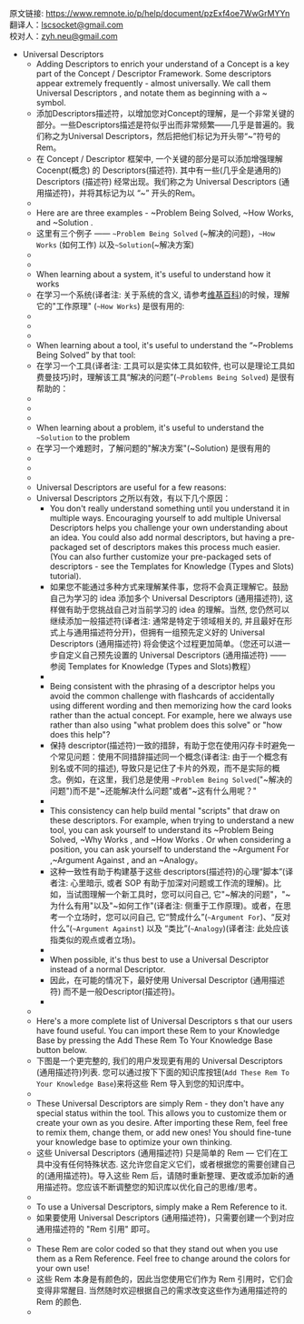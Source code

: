原文链接: https://www.remnote.io/p/help/document/pzExf4oe7WwGrMYYn
翻译人：lscsocket@gmail.com  
校对人：zyh.neu@gmail.com
- Universal Descriptors
	- Adding Descriptors to enrich your understand of a Concept is a key part of the Concept / Descriptor Framework. Some descriptors appear extremely frequently - almost universally. We call them Universal Descriptors , and notate them as beginning with a ~ symbol.
	- 添加Descriptors描述符，以增加您对Concept的理解，是一个非常关键的部分。一些Descriptors描述是符似乎出而非常频繁——几乎是普遍的。我们称之为Universal Descriptors，然后把他们标记为开头带“~”符号的Rem。
	- 在 Concept / Descriptor 框架中, 一个关键的部分是可以添加增强理解 Cocenpt(概念) 的 Descriptors(描述符). 其中有一些(几乎全是通用的) Descriptors (描述符) 经常出现。我们称之为 Universal Descriptors (通用描述符)，并将其标记为以 “~” 开头的Rem。
	- 
	- Here are are three examples - ~Problem Being Solved, ~How Works, and ~Solution .
	- 这里有三个例子 —— `~Problem Being Solved` (~解决的问题)，`~How Works` (如何工作) 以及`~Solution`(~解决方案)
	- 
	- 
	- When learning about a system, it's useful to understand how it works
	- 在学习一个系统(译者注: 关于系统的含义, 请参考[维基百科](https://en.wikipedia.org/wiki/System))的时候，理解它的"工作原理" (`~How Works`) 是很有用的:
	- 
	- 
	- 
	- When learning about a tool, it's useful to understand the “~Problems Being Solved”  by that tool:
	- 在学习一个工具(译者注: 工具可以是实体工具如软件, 也可以是理论工具如费曼技巧)时，理解该工具“解决的问题”(`~Problems Being Solved`) 是很有帮助的：
	- 
	- 
	- 
	- When learning about a problem, it's useful to understand the `~Solution` to the problem
	- 在学习一个难题时，了解问题的"解决方案"(~Solution) 是很有用的
	- 
	- 
	- 
	- Universal Descriptors are useful for a few reasons:
	- Universal Descriptors 之所以有效，有以下几个原因：
		- You don't really understand something until you understand it in multiple ways. Encouraging yourself to add multiple  Universal Descriptors helps you challenge your own understanding about an idea. You could also add normal descriptors, but having a pre-packaged set of descriptors makes this process much easier. (You can also further customize your pre-packaged sets of descriptors - see the  Templates for Knowledge (Types and Slots) tutorial).
		- 如果您不能通过多种方式来理解某件事，您将不会真正理解它。鼓励自己为学习的 idea 添加多个 Universal Descriptors (通用描述符), 这样做有助于您挑战自己对当前学习的 idea 的理解。当然, 您仍然可以继续添加一般描述符(译者注: 通常是特定于领域相关的, 并且最好在形式上与通用描述符分开)，但拥有一组预先定义好的 Universal Descriptors (通用描述符) 将会使这个过程更加简单。（您还可以进一步自定义自己预先设置的 Universal Descriptors (通用描述符) —— 参阅 Templates for Knowledge (Types and Slots)教程）
		- 
		- Being consistent with the phrasing of a descriptor  helps you avoid the common challenge with flashcards of accidentally using different wording and then memorizing how the card looks rather than the actual concept. For example, here we always use   rather than also using "what problem does this solve" or "how does this help"?
		- 保持 descriptor(描述符)一致的措辞，有助于您在使用闪存卡时避免一个常见问题：使用不同措辞描述同一个概念(译者注: 由于一个概念有别名或不同的描述), 导致只是记住了卡片的外观，而不是实际的概念。例如，在这里，我们总是使用 `~Problem Being Solved`("~解决的问题")而不是"~还能解决什么问题"或者"~这有什么用呢？"
		- 
		- This consistency can help build mental "scripts" that draw on these descriptors. For example, when trying to understand a new tool, you can ask yourself to understand its ~Problem Being Solved, ~Why Works , and ~How Works . Or when considering a position, you can ask yourself to understand the ~Argument For ,~Argument Against  , and an ~Analogy。
		- 这种一致性有助于构建基于这些 descriptors(描述符)的心理“脚本”(译者注: 心里暗示, 或者 SOP 有助于加深对问题或工作流的理解)。比如，当试图理解一个新工具时，您可以问自己, 它"~解决的问题"，"~为什么有用"以及"~如何工作"(译者注: 侧重于工作原理)。或者，在思考一个立场时，您可以问自己, 它“赞成什么”(`~Argument For`)、“反对什么”(`~Argument Against`) 以及 “类比”(`~Analogy`)(译者注: 此处应该指类似的观点或者立场)。
		- 
		- When possible, it's thus best to use a Universal Descriptor instead of a normal Descriptor.
		- 因此，在可能的情况下，最好使用 Universal Descriptor (通用描述符) 而不是一般Descriptor(描述符)。
		- 
	- 
	- Here's a more complete list of Universal Descriptors s that our users have found useful. You can import these Rem to your Knowledge Base by pressing the  Add These Rem To Your Knowledge Base button below.
	- 下图是一个更完整的, 我们的用户发现更有用的 Universal Descriptors (通用描述符)列表. 您可以通过按下下面的知识库按钮(`Add These Rem To Your Knowledge Base`)来将这些 Rem 导入到您的知识库中。
	- 
	- These Universal Descriptors are simply Rem - they don't have any special status within the tool. This allows you to customize them or create your own as you desire. After importing these Rem, feel free to remix them, change them, or add new ones! You should fine-tune your knowledge base to optimize your own thinking.
	- 这些 Universal Descriptors (通用描述符) 只是简单的 Rem — 它们在工具中没有任何特殊状态. 这允许您自定义它们，或者根据您的需要创建自己的(通用描述符)。导入这些 Rem 后，请随时重新整理、更改或添加新的通用描述符。您应该不断调整您的知识库以优化自己的思维/思考。
	- 
	- To use a Universal Descriptors, simply make a  Rem Reference to it.
	- 如果要使用 Universal Descriptors (通用描述符)，只需要创建一个到对应通用描述符的 "Rem 引用" 即可。
	- 
	- These Rem are color coded so that they stand out when you use them as a Rem Reference. Feel free to change around the colors for your own use!
	- 这些 Rem 本身是有颜色的，因此当您使用它们作为 Rem 引用时，它们会变得非常醒目. 当然随时欢迎根据自己的需求改变这些作为通用描述符的 Rem 的颜色.
	- 
